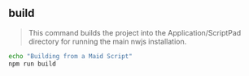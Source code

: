 ## build

> This command builds the project into the Application/ScriptPad directory for running the main nwjs installation.

```bash
echo "Building from a Maid Script"
npm run build
```

